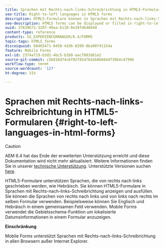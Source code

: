 ```yaml
---
title: Sprachen mit Rechts-nach-links-Schreibrichtung in HTML5-Formularen
seo-title: Right-to-left languages in HTML5 forms
description: HTML5-Formulare können in Sprachen mit Rechts-nach-links-Schreibrichtung wie Hebräisch angezeigt oder ausgefüllt werden.
seo-description: HTML5 forms can be displayed or filled in right-to-left languages, such as Hebrew.
uuid: 37639671-3207-49aa-b110-8e39fd648449
content-type: reference
products: SG_EXPERIENCEMANAGER/6.4/FORMS
topic-tags: hTML5_forms
discoiquuid: b8465471-0458-42d6-8209-8ba90f41154a
feature: Mobile Forms
exl-id: 2374a719-b3d2-4bc5-b1b0-aac7083d61e2
source-git-commit: c5b816d74c6f02f85476d16868844f39b4c47996
workflow-type: tm+mt
source-wordcount: '127'
ht-degree: 31%

---
```


# Sprachen mit Rechts-nach-links-Schreibrichtung in HTML5-Formularen {#right-to-left-languages-in-html-forms}

>[!CAUTION]
>
>AEM 6.4 hat das Ende der erweiterten Unterstützung erreicht und diese Dokumentation wird nicht mehr aktualisiert. Weitere Informationen finden Sie in unserer [technische Unterstützung](https://helpx.adobe.com/de/support/programs/eol-matrix.html). Unterstützte Versionen suchen [here](https://experienceleague.adobe.com/docs/?lang=de).

HTML5-Formulare unterstützen Sprachen, die von rechts nach links geschrieben werden, wie Hebräisch. Sie können HTML5-Formulare in Sprachen mit Rechts-nach-links-Schreibrichtung anzeigen und ausfüllen. Sie können die Sprachen von rechts nach links und von links nach rechts im selben Formular verwenden. Beispielsweise können Sie Englisch und Hebräisch in einem gemeinsamen Feld verwenden. Mobile Forms verwendet die Gebietsschema-Funktion um lokalisierte Datumsinformationen in einem Formular anzuzeigen.

**Einschränkung**

Mobile Forms unterstützt Sprachen mit Rechts-nach-links-Schreibrichtung in allen Browsern außer Internet Explorer.
